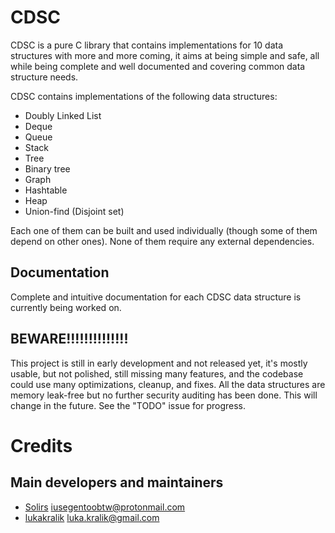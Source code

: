 # CDSC
CDSC is a pure C library that contains implementations for 10 data structures with more and more coming,
it aims at being simple and safe, all while being complete and well documented and covering common data structure needs.

CDSC contains implementations of the following data structures:
- Doubly Linked List
- Deque
- Queue
- Stack
- Tree
- Binary tree
- Graph
- Hashtable
- Heap  
- Union-find (Disjoint set)
  
Each one of them can be built and used individually (though some of them depend on other ones).
None of them require any external dependencies.

## Documentation  
  
Complete and intuitive documentation for each CDSC data structure is currently being worked on.  

## BEWARE!!!!!!!!!!!!!!
This project is still in early development and not released yet, it's mostly usable, but not polished, still missing many features, and the codebase could use many optimizations, cleanup, and fixes. All the data structures are memory leak-free but no further security auditing has been done. This will change in the future.
See the "TODO" issue for progress.

# Credits
## Main developers and maintainers
- [Solirs](https://github.com/Solirs) iusegentoobtw@protonmail.com
- [lukakralik](https://github.com/lukakralik) luka.kralik@gmail.com
